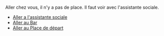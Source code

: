 Aller chez vous, il n'y a pas de place. Il faut voir avec l'assistante sociale.



- [Aller a l'assistante sociale](Game.md)
- [Aller au Bar](failler_owen_bar.md)
- [Aller au Place de départ](idex.md)





